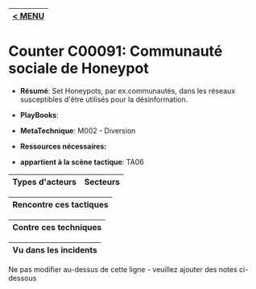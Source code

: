 |[< MENU](../README.md)|
|---|
# Counter C00091: Communauté sociale de Honeypot

* **Résumé**: Set Honeypots, par ex.communautés, dans les réseaux susceptibles d'être utilisés pour la désinformation.

* **PlayBooks**:

* **MetaTechnique**: M002 - Diversion

* **Ressources nécessaires:**

* **appartient à la scène tactique**: TA06


|Types d'acteurs |Secteurs |
|----------- |------- |



|Rencontre ces tactiques |
|---------------------- |



|Contre ces techniques |
|------------------------- |



|Vu dans les incidents |
|----------------- |


Ne pas modifier au-dessus de cette ligne - veuillez ajouter des notes ci-dessous